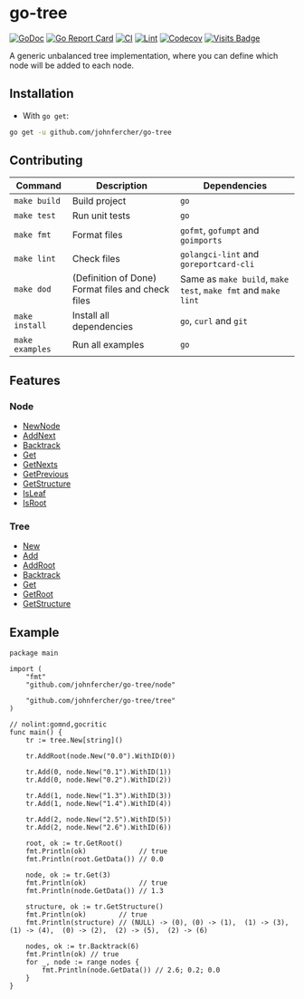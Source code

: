 # go-tree

[![GoDoc](https://godoc.org/github.com/johnfercher/go-tree?status.svg)](https://godoc.org/github.com/johnfercher/go-tree)
[![Go Report Card](https://goreportcard.com/badge/github.com/johnfercher/go-tree)](https://goreportcard.com/report/github.com/johnfercher/go-tree)
[![CI](https://github.com/johnfercher/go-tree/actions/workflows/goci.yml/badge.svg)](https://github.com/johnfercher/go-tree/actions/workflows/goci.yml)
[![Lint](https://github.com/johnfercher/go-tree/actions/workflows/golangci-lint.yml/badge.svg)](https://github.com/johnfercher/go-tree/actions/workflows/golangci-lint.yml)
[![Codecov](https://codecov.io/gh/johnfercher/go-tree/branch/main/graph/badge.svg)](https://codecov.io/gh/johnfercher/go-tree)
[![Visits Badge](https://badges.pufler.dev/visits/johnfercher/go-tree)](https://badges.pufler.dev)


A generic unbalanced tree implementation, where you can define which node will be added to each node.

## Installation

* With `go get`:

```bash
go get -u github.com/johnfercher/go-tree
```

## Contributing

| Command         | Description                                      | Dependencies                                                  |
|-----------------|--------------------------------------------------|---------------------------------------------------------------|
| `make build`    | Build project                                    | `go`                                                          |
| `make test`     | Run unit tests                                   | `go`                                                          |
| `make fmt`      | Format files                                     | `gofmt`, `gofumpt` and `goimports`                            |
| `make lint`     | Check files                                      | `golangci-lint` and `goreportcard-cli`                        |
| `make dod`      | (Definition of Done) Format files and check files | Same as `make build`, `make test`, `make fmt` and `make lint` | 
| `make install`  | Install all dependencies                         | `go`, `curl` and `git`                                        |
| `make examples` | Run all examples                                 | `go`                                                          |

## Features
### Node
* [NewNode](https://pkg.go.dev/github.com/johnfercher/go-tree/tree#NewNode)
* [AddNext](https://pkg.go.dev/github.com/johnfercher/go-tree/tree#Node.AddNext)
* [Backtrack](https://pkg.go.dev/github.com/johnfercher/go-tree/tree#Node.Backtrack)
* [Get](https://pkg.go.dev/github.com/johnfercher/go-tree/tree#Node.Get)
* [GetNexts](https://pkg.go.dev/github.com/johnfercher/go-tree/tree#Node.GetNexts)
* [GetPrevious](https://pkg.go.dev/github.com/johnfercher/go-tree/tree#Node.GetPrevious)
* [GetStructure](https://pkg.go.dev/github.com/johnfercher/go-tree/tree#Node.GetStructure)
* [IsLeaf](https://pkg.go.dev/github.com/johnfercher/go-tree/tree#Node.IsLeaf)
* [IsRoot](https://pkg.go.dev/github.com/johnfercher/go-tree/tree#Node.IsLeaf)

### Tree
* [New](https://pkg.go.dev/github.com/johnfercher/go-tree/tree#New)
* [Add](https://pkg.go.dev/github.com/johnfercher/go-tree/tree#Tree.Add)
* [AddRoot](https://pkg.go.dev/github.com/johnfercher/go-tree/tree#Tree.AddRoot)
* [Backtrack](https://pkg.go.dev/github.com/johnfercher/go-tree/tree#Tree.Backtrack)
* [Get](https://pkg.go.dev/github.com/johnfercher/go-tree/tree#Tree.Get)
* [GetRoot](https://pkg.go.dev/github.com/johnfercher/go-tree/tree#Tree.GetRoot)
* [GetStructure](https://pkg.go.dev/github.com/johnfercher/go-tree/tree#Tree.GetStructure)

## Example

```golang
package main

import (
	"fmt"
	"github.com/johnfercher/go-tree/node"

	"github.com/johnfercher/go-tree/tree"
)

// nolint:gomnd,gocritic
func main() {
	tr := tree.New[string]()

	tr.AddRoot(node.New("0.0").WithID(0))

	tr.Add(0, node.New("0.1").WithID(1))
	tr.Add(0, node.New("0.2").WithID(2))

	tr.Add(1, node.New("1.3").WithID(3))
	tr.Add(1, node.New("1.4").WithID(4))

	tr.Add(2, node.New("2.5").WithID(5))
	tr.Add(2, node.New("2.6").WithID(6))

	root, ok := tr.GetRoot()
	fmt.Println(ok)             // true
	fmt.Println(root.GetData()) // 0.0

	node, ok := tr.Get(3)
	fmt.Println(ok)             // true
	fmt.Println(node.GetData()) // 1.3

	structure, ok := tr.GetStructure()
	fmt.Println(ok)        // true
	fmt.Println(structure) // (NULL) -> (0), (0) -> (1),  (1) -> (3),  (1) -> (4),  (0) -> (2),  (2) -> (5),  (2) -> (6)

	nodes, ok := tr.Backtrack(6)
	fmt.Println(ok) // true
	for _, node := range nodes {
		fmt.Println(node.GetData()) // 2.6; 0.2; 0.0
	}
}
```
